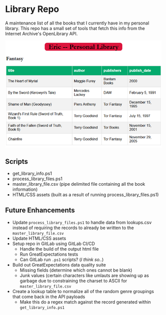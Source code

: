 # Library Repo

A maintenance list of all the books that I currently have in my personal library. This repo has a small set of tools that fetch this info from the Internet Archive's OpenLibrary API.

![Current Output Catalog](./screenshots/readme_2.png "Current Output Catalog")

## Scripts

* get_library_info.ps1
* process_library_files.ps1 
* master_library_file.csv (pipe delimited file containing all the book information)
* HTML/CSS assets (built as a result of running process_library_files.ps1)

## Future Enhancements

* Update `process_library_files.ps1` to handle data from lookups.csv instead of requiring the records to already be written to the `master_library_file.csv`
* Update HTML/CSS assets
* Setup repo in GitLab using GitLab CI/CD
	* Handle the build of the output html file
	* Run GreatExpectations tests
	* Can GitLab run `.ps1` scripts? (_I think so.._)
* Build out GreatExpectations data quality suite
	* Missing fields (determine which ones cannot be blank)
	* Junk values (certain characters like umlauts are showing up as garbage due to constraining the charset to ASCII for `master_library_file.csv`
* Create a lookup table to normalize all of the random genre groupings that come back in the API payloads
	* Make this do a regex match against the record generated within `get_library_info.ps1`
